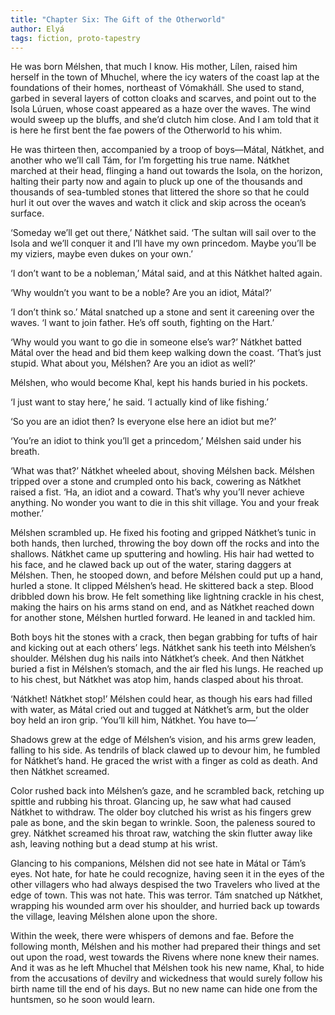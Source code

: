 ```yaml
---
title: "Chapter Six: The Gift of the Otherworld"
author: Elyá
tags: fiction, proto-tapestry
---
```


He was born Mélshen, that much I know. His mother, Lílen, raised him herself in the town of Mhuchel, where the icy waters of the coast lap at the foundations of their homes, northeast of Vómakháll. She used to stand, garbed in several layers of cotton cloaks and scarves, and point out to the Isola Lúruen, whose coast appeared as a haze over the waves. The wind would sweep up the bluffs, and she’d clutch him close. And I am told that it is here he first bent the fae powers of the Otherworld to his whim.

He was thirteen then, accompanied by a troop of boys—Mátal, Nátkhet, and another who we’ll call Tám, for I’m forgetting his true name. Nátkhet marched at their head, flinging a hand out towards the Isola, on the horizon, halting their party now and again to pluck up one of the thousands and thousands of sea-tumbled stones that littered the shore so that he could hurl it out over the waves and watch it click and skip across the ocean’s surface.

‘Someday we’ll get out there,’ Nátkhet said. ‘The sultan will sail over to the Isola and we’ll conquer it and I’ll have my own princedom. Maybe you’ll be my viziers, maybe even dukes on your own.’

‘I don’t want to be a nobleman,’ Mátal said, and at this Nátkhet halted again.

‘Why wouldn’t you want to be a noble? Are you an idiot, Mátal?’

‘I don’t think so.’ Mátal snatched up a stone and sent it careening over the waves. ‘I want to join father. He’s off south, fighting on the Hart.’

‘Why would you want to go die in someone else’s war?’ Nátkhet batted Mátal over the head and bid them keep walking down the coast. ‘That’s just stupid. What about you, Mélshen? Are you an idiot as well?’

Mélshen, who would become Khal, kept his hands buried in his pockets.

‘I just want to stay here,’ he said. ‘I actually kind of like fishing.’

‘So you are an idiot then? Is everyone else here an idiot but me?’

‘You’re an idiot to think you’ll get a princedom,’ Mélshen said under his breath.

‘What was that?’ Nátkhet wheeled about, shoving Mélshen back. Mélshen tripped over a stone and crumpled onto his back, cowering as Nátkhet raised a fist. ‘Ha, an idiot and a coward. That’s why you’ll never achieve anything. No wonder you want to die in this shit village. You and your freak mother.’

Mélshen scrambled up. He fixed his footing and gripped Nátkhet’s tunic in both hands, then lurched, throwing the boy down off the rocks and into the shallows. Nátkhet came up sputtering and howling. His hair had wetted to his face, and he clawed back up out of the water, staring daggers at Mélshen. Then, he stooped down, and before Mélshen could put up a hand, hurled a stone. It clipped Mélshen’s head. He skittered back a step. Blood dribbled down his brow. He felt something like lightning crackle in his chest, making the hairs on his arms stand on end, and as Nátkhet reached down for another stone, Mélshen hurtled forward. He leaned in and tackled him.

Both boys hit the stones with a crack, then began grabbing for tufts of hair and kicking out at each others’ legs. Nátkhet sank his teeth into Mélshen’s shoulder. Mélshen dug his nails into Nátkhet’s cheek. And then Nátkhet buried a fist in Mélshen’s stomach, and the air fled his lungs. He reached up to his chest, but Nátkhet was atop him, hands clasped about his throat.

‘Nátkhet! Nátkhet stop!’ Mélshen could hear, as though his ears had filled with water, as Mátal cried out and tugged at Nátkhet’s arm, but the older boy held an iron grip. ‘You’ll kill him, Nátkhet. You have to—’

Shadows grew at the edge of Mélshen’s vision, and his arms grew leaden, falling to his side. As tendrils of black clawed up to devour him, he fumbled for Nátkhet’s hand. He graced the wrist with a finger as cold as death. And then Nátkhet screamed.

Color rushed back into Mélshen’s gaze, and he scrambled back, retching up spittle and rubbing his throat. Glancing up, he saw what had caused Nátkhet to withdraw. The older boy clutched his wrist as his fingers grew pale as bone, and the skin began to wrinkle. Soon, the paleness soured to grey. Nátkhet screamed his throat raw, watching the skin flutter away like ash, leaving nothing but a dead stump at his wrist.

Glancing to his companions, Mélshen did not see hate in Mátal or Tám’s eyes. Not hate, for hate he could recognize, having seen it in the eyes of the other villagers who had always despised the two Travelers who lived at the edge of town. This was not hate. This was terror. Tám snatched up Nátkhet, wrapping his wounded arm over his shoulder, and hurried back up towards the village, leaving Mélshen alone upon the shore.

Within the week, there were whispers of demons and fae. Before the following month, Mélshen and his mother had prepared their things and set out upon the road, west towards the Rivens where none knew their names. And it was as he left Mhuchel that Mélshen took his new name, Khal, to hide from the accusations of devilry and wickedness that would surely follow his birth name till the end of his days. But no new name can hide one from the huntsmen, so he soon would learn.
